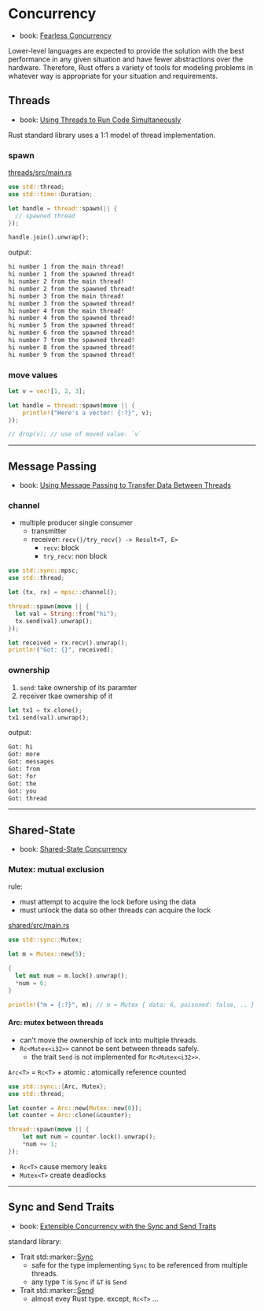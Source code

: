 # Concurrency

- book: [Fearless Concurrency](https://doc.rust-lang.org/book/ch16-00-concurrency.html)

Lower-level languages are expected to provide the solution with the best performance in any given situation and have fewer abstractions over the hardware. Therefore, Rust offers a variety of tools for modeling problems in whatever way is appropriate for your situation and requirements.

## Threads

- book: [Using Threads to Run Code Simultaneously](https://doc.rust-lang.org/book/ch16-01-threads.html)

Rust standard library uses a 1:1 model of thread implementation.

### spawn

[threads/src/main.rs](threads/src/main.rs)

```rs
use std::thread;
use std::time::Duration;

let handle = thread::spawn(|| {
  // spawned thread
});

handle.join().unwrap();
```

output:

```bash
hi number 1 from the main thread!
hi number 1 from the spawned thread!
hi number 2 from the main thread!
hi number 2 from the spawned thread!
hi number 3 from the main thread!
hi number 3 from the spawned thread!
hi number 4 from the main thread!
hi number 4 from the spawned thread!
hi number 5 from the spawned thread!
hi number 6 from the spawned thread!
hi number 7 from the spawned thread!
hi number 8 from the spawned thread!
hi number 9 from the spawned thread!
```

### move values

```rs
let v = vec![1, 2, 3];

let handle = thread::spawn(move || {
    println!("Here's a vector: {:?}", v);
});

// drop(v); // use of moved value: `v`
```

---

## Message Passing

- book: [Using Message Passing to Transfer Data Between Threads](https://doc.rust-lang.org/book/ch16-02-message-passing.html)

### channel

- multiple producer single consumer
  - transmitter
  - receiver: `recv()/try_recv() -> Result<T, E>`
    - `recv`: block
    - `try_recv`: non block

```rs
use std::sync::mpsc;
use std::thread;

let (tx, rx) = mpsc::channel();

thread::spawn(move || {
  let val = String::from("hi");
  tx.send(val).unwrap();
});

let received = rx.recv().unwrap();
println!("Got: {}", received);
```

### ownership

1. `send`: take ownership of its paramter
1. receiver tkae ownership of it

```rs
let tx1 = tx.clone();
tx1.send(val).unwrap();
```

output:

```bash
Got: hi
Got: more
Got: messages
Got: from
Got: for
Got: the
Got: you
Got: thread
```

---

## Shared-State

- book: [Shared-State Concurrency](https://doc.rust-lang.org/book/ch16-03-shared-state.html)

### Mutex: mutual exclusion

rule:

- must attempt to acquire the lock before using the data
- must unlock the data so other threads can acquire the lock

[shared/src/main.rs](shared/src/main.rs)

```rs
use std::sync::Mutex;

let m = Mutex::new(5);

{
  let mut num = m.lock().unwrap();
  *num = 6;
}

println!("m = {:?}", m); // m = Mutex { data: 6, poisoned: false, .. }
```

#### Arc: mutex between threads

- can’t move the ownership of lock into multiple threads.
- `Rc<Mutex<i32>>` cannot be sent between threads safely.
  - the trait `Send` is not implemented for `Rc<Mutex<i32>>`.

`Arc<T>` = `Rc<T>` + atomic : atomically reference counted

```rs
use std::sync::{Arc, Mutex};
use std::thread;

let counter = Arc::new(Mutex::new(0));
let counter = Arc::clone(&counter);

thread::spawn(move || {
    let mut num = counter.lock().unwrap();
    *num += 1;
});
```

- `Rc<T>` cause memory leaks
- `Mutex<T>` create deadlocks

---

## Sync and Send Traits

- book: [Extensible Concurrency with the Sync and Send Traits](https://doc.rust-lang.org/book/ch16-04-extensible-concurrency-sync-and-send.html)

standard library:

- Trait std::marker::[Sync](https://doc.rust-lang.org/std/marker/trait.Sync.html)
  - safe for the type implementing `Sync` to be referenced from multiple threads.
  - any type `T` is `Sync` if `&T` is `Send`
- Trait std::marker::[Send](https://doc.rust-lang.org/std/marker/trait.Send.html)
  - almost evey Rust type. except, `Rc<T>` ...
